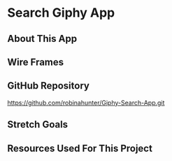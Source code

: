 # Search Giphy App


## About This App 


## Wire Frames


## GitHub Repository
https://github.com/robinahunter/Giphy-Search-App.git

## Stretch Goals 


## Resources Used For This Project


